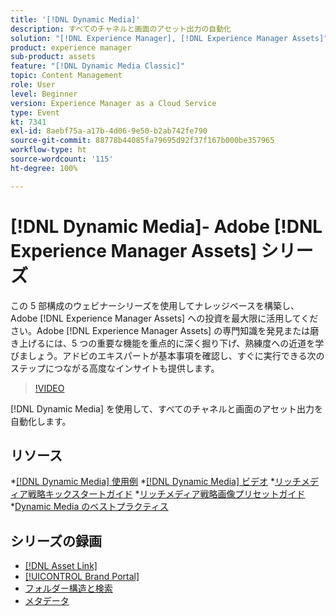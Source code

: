 ```yaml
---
title: '[!DNL Dynamic Media]'
description: すべてのチャネルと画面のアセット出力の自動化
solution: "[!DNL Experience Manager], [!DNL Experience Manager Assets]"
product: experience manager
sub-product: assets
feature: "[!DNL Dynamic Media Classic]"
topic: Content Management
role: User
level: Beginner
version: Experience Manager as a Cloud Service
type: Event
kt: 7341
exl-id: 8aebf75a-a17b-4d06-9e50-b2ab742fe790
source-git-commit: 88778b44085fa79695d92f37f167b000be357965
workflow-type: ht
source-wordcount: '115'
ht-degree: 100%

---
```


# [!DNL Dynamic Media]- Adobe [!DNL Experience Manager Assets] シリーズ

この 5 部構成のウェビナーシリーズを使用してナレッジベースを構築し、Adobe [!DNL Experience Manager Assets] への投資を最大限に活用してください。Adobe [!DNL Experience Manager Assets] の専門知識を発見または磨き上げるには、5 つの重要な機能を重点的に深く掘り下げ、熟練度への近道を学びましょう。アドビのエキスパートが基本事項を確認し、すぐに実行できる次のステップにつながる高度なインサイトも提供します。

>[!VIDEO](https://video.tv.adobe.com/v/332132/?quality=12&learn=on&hidetitle=true)

[!DNL Dynamic Media] を使用して、すべてのチャネルと画面のアセット出力を自動化します。

## リソース

*[[!DNL Dynamic Media] 使用例](https://experienceleague.adobe.com/ja/docs/experience-manager-cloud-service/content/assets/dynamicmedia/dm-journey/dm-journey-part1)
*[[!DNL Dynamic Media] ビデオ](https://experienceleague.adobe.com/ja/docs/experience-manager-learn/assets/dynamic-media/dynamic-media-overview-feature-video-use#dynamic-media)
*[リッチメディア戦略キックスタートガイド](https://www.adobe.com/content/dam/www/us/en/experience-manager/pdfs/dynamic-media-kickstart-guide-2019.pdf)
*[リッチメディア戦略画像プリセットガイド](https://www.adobe.com/content/dam/www/us/en/experience-manager/pdfs/dynamic-media-image-preset-guide.pdf)
*[Dynamic Media のベストプラクティス](https://experienceleague.adobe.com/ja/docs/experience-manager-cloud-service/content/assets/dynamicmedia/dm-journey/dm-best-practices)

## シリーズの録画

* [[!DNL Asset Link]](asset-link.md)
* [[!UICONTROL Brand Portal]](brand-portal.md)
* [フォルダー構造と検索](folder-structure-search.md)
* [メタデータ](metadata.md)
